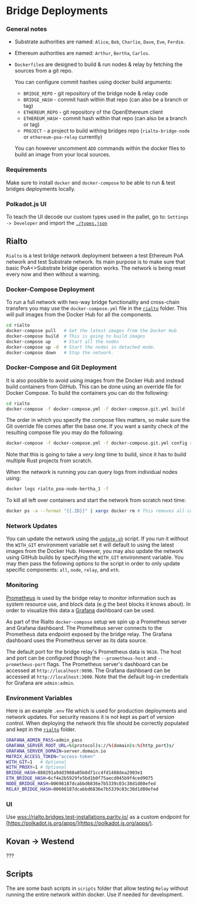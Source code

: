 # Bridge Deployments

### General notes

- Substrate authorities are named: `Alice`, `Bob`, `Charlie`, `Dave`, `Eve`, `Ferdie`.
- Ethereum authorities are named: `Arthur`, `Bertha`, `Carlos`.
- `Dockerfile`s are designed to build & run nodes & relay by fetching the sources
  from a git repo.

  You can configure commit hashes using docker build arguments:
  - `BRIDGE_REPO` - git repository of the bridge node & relay code
  - `BRIDGE_HASH` - commit hash within that repo (can also be a branch or tag)
  - `ETHEREUM_REPO` - git repository of the OpenEthereum client
  - `ETHEREUM_HASH` - commit hash within that repo (can also be a branch or tag)
  - `PROJECT` - a project to build withing bridges repo (`rialto-bridge-node` or
    `ethereum-poa-relay` currently)

  You can however uncomment `ADD` commands within the docker files to build
  an image from your local sources.

### Requirements

Make sure to install `docker` and `docker-compose` to be able to run & test
bridges deployments locally.

### Polkadot.js UI

To teach the UI decode our custom types used in the pallet, go to: `Settings -> Developer`
and import the [`./types.json`](./types.json)

## Rialto

`Rialto` is a test bridge network deployment between a test Ethereum PoA network and
test Substrate network.
Its main purpose is to make sure that basic PoA<>Substrate bridge operation works.
The network is being reset every now and then without a warning.

### Docker-Compose Deployment

To run a full network with two-way bridge functionality and cross-chain transfers you
may use the `docker-compose.yml` file in the [`rialto`](./rialto) folder. This will pull
images from the Docker Hub for all the components.

```bash
cd rialto
docker-compose pull   # Get the latest images from the Docker Hub
docker-compose build  # This is going to build images
docker-compose up     # Start all the nodes
docker-compose up -d  # Start the nodes in detached mode.
docker-compose down   # Stop the network.
```

### Docker-Compose and Git Deployment

It is also possible to avoid using images from the Docker Hub and instead build
containers from GitHub. This can be done using an override file for Docker Compose. To
build the containers you can do the following:

```bash
cd rialto
docker-compose -f docker-compose.yml -f docker-compose.git.yml build
```
The order in which you specify the compose files matters, so make sure the Git override file
comes after the base one. If you want a sanity check of the resulting compose file you may
do the following:

```bash
docker-compose -f docker-compose.yml -f docker-compose.git.yml config > docker-compose.merged.yml
```

Note that this is going to take a _very long_ time to build, since it has to build multiple
Rust projects from scratch.

When the network is running you can query logs from individual nodes using:
```bash
docker logs rialto_poa-node-bertha_1 -f
```

To kill all left over containers and start the network from scratch next time:
```bash
docker ps -a --format "{{.ID}}" | xargs docker rm # This removes all containers!
```

### Network Updates

You can update the network using the [`update.sh`](./rialto/update.sh) script. If you run it
_without_ the `WITH_GIT` environment variable set it will default to using the latest images from the
Docker Hub. However, you may also update the network using GitHub builds by specifying the
`WITH_GIT` environment variable. You may then pass the following options to the script in order
to only update specific components:  `all`, `node`, `relay`, and `eth`.

### Monitoring
[Prometheus](https://prometheus.io/) is used by the bridge relay to monitor information such as system
resource use, and block data (e.g the best blocks it knows about). In order to visualize this data
a [Grafana](https://grafana.com/) dashboard can be used.

As part of the Rialto `docker-compose` setup we spin up a Prometheus server and Grafana dashboard. The
Prometheus server connects to the Prometheus data endpoint exposed by the bridge relay. The Grafana
dashboard uses the Prometheus server as its data source.

The default port for the bridge relay's Prometheus data is `9616`. The host and port can be
configured though the `--prometheus-host` and `--prometheus-port` flags. The Prometheus server's
dashboard can be accessed at `http://localhost:9090`. The Grafana dashboard can be accessed at
`http://localhost:3000`. Note that the default log-in credentials for Grafana are `admin:admin`.

### Environment Variables

Here is an example `.env` file which is used for production deployments and network updates. For
security reasons it is not kept as part of version control. When deploying the network this
file should be correctly populated and kept in the [`rialto`](./rialto) folder.

```bash
GRAFANA_ADMIN_PASS=admin_pass
GRAFANA_SERVER_ROOT_URL=%(protocol)s://%(domain)s:%(http_port)s/
GRAFANA_SERVER_DOMAIN=server.domain.io
MATRIX_ACCESS_TOKEN="access-token"
WITH_GIT=1   # Optional
WITH_PROXY=1 # Optional
BRIDGE_HASH=880291a9dd3988a05b8d71cc4fd1488dea2903e1
ETH_BRIDGE_HASH=6cf4e2b5929fe5bd1b0f75aecd045b9f4ced9075
NODE_BRIDGE_HASH=00698187dcabbd6836e7b5339c03c38d1d80efed
RELAY_BRIDGE_HASH=00698187dcabbd6836e7b5339c03c38d1d80efed
```

### UI

Use [wss://rialto.bridges.test-installations.parity.io/](https://polkadot.js.org/apps/)
as a custom endpoint for [https://polkadot.js.org/apps/](https://polkadot.js.org/apps/).

## Kovan -> Westend

???

## Scripts

The are some bash scripts in `scripts` folder that allow testing `Relay`
without running the entire network within docker. Use if needed for development.
